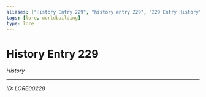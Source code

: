 ```yaml
---
aliases: ["History Entry 229", "history entry 229", "229 Entry History"]
tags: [lore, worldbuilding]
type: lore
---
```


# History Entry 229

*History*

---
*ID: LORE00228*